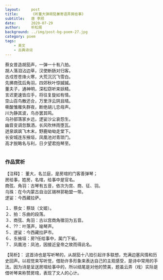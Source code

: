 ```yaml
---
layout:     post
title:      《听董大弹胡笳兼寄语弄房给事》
subtitle:   唐 李颀
date:       2020-07-29
author:     听松阁
background: ../img/post-bg-poem-27.jpg
category: poem
tags:
    - 美文
    - 古典诗词
---
```


蔡女昔造胡笳声，一弹一十有八拍。<br>
胡人落泪沾边草，汉使断肠对归客。<br>
古戍苍苍烽火寒，大荒沉沉飞雪白。<br>
先拂商弦后角羽，四郊秋叶惊摵摵。<br>
董夫子，通神明，深松窃听来妖精。<br>
言迟更速皆应手，将往复旋如有情。<br>
空山百鸟散还合，万里浮云阴且晴。<br>
嘶酸雏雁失群夜，断绝胡儿恋母声。<br>
川为静其波，鸟亦罢其鸣。<br>
乌孙部落家乡远，逻娑沙尘哀怨生。<br>
幽音变调忽飘洒，长风吹林雨堕瓦。<br>
迸泉飒飒飞木末，野鹿呦呦走堂下。<br>
长安城连东掖垣，凤凰池对青琐门。<br>
高才脱略名与利，日夕望君抱琴至。<br>
<br>

### 作品赏析
【注释】：
董大，名兰庭，是房琯的门客善弹琴；<br>
房给事，姓房，名琯，给事中是官名。<br>
商弦、角羽：古琴有五音，依次为宫、商、征、羽。<br>
乌珠：在今内蒙古自治区锡林郭勒盟一带。<br>
逻娑：今西藏拉萨。

１、蔡女：蔡琰（文姬）。<br>
２、拍：乐曲的段落。<br>
３、商弦、角羽：古以宫商角徵羽为五音。<br>
４、??：叶落声，喻琴声。<br>
５、逻娑：今西藏拉萨市。<br>
６、东掖垣：房?任给事中，属门下省。<br>
７、凤凰池：凤池，因接近皇帝之故而得此名。<br>


【简析】：
这首诗也是写听琴的，从胡笳十八拍引起许多联想，充满边塞风情和历史回声。以视觉来写听觉，借助许多形象来表达自己的主观感受，是诗中常用的手法。因为诗是呈送房琯给事中的，所以结尾是对他的赞美，题虽云弄（戏）实际是借听琴来称赞房琯，表现了文人的心计。
